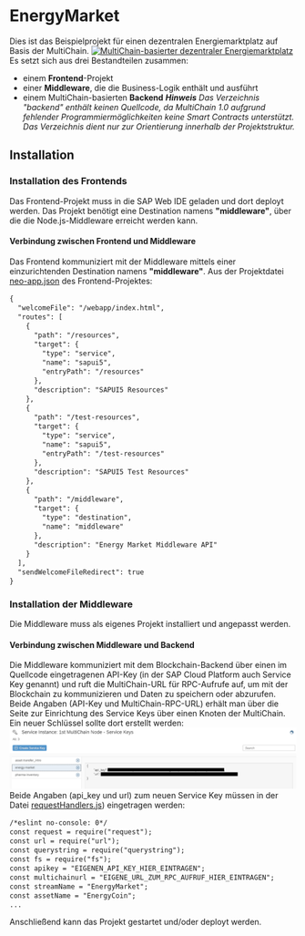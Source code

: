 # EnergyMarket
Dies ist das Beispielprojekt für einen dezentralen Energiemarktplatz auf Basis der MultiChain. 
[![MultiChain-basierter dezentraler Energiemarktplatz](https://i.ibb.co/wMKLV2h/https-i-ytimg-com-vi-TQWYV7-Qmy88-maxresdefault.jpg)](https://youtu.be/TQWYV7Qmy88 "MultiChain-basierter dezentraler Energiemarktplatz")
Es setzt sich aus drei Bestandteilen zusammen: 
- einem **Frontend**-Projekt
- einer **Middleware**, die die Business-Logik enthält und ausführt 
- einem MultiChain-basierten **Backend**
***Hinweis***
*Das Verzeichnis "backend" enthält keinen Quellcode, da MultiChain 1.0 aufgrund fehlender Programmiermöglichkeiten keine Smart Contracts unterstützt. Das Verzeichnis dient nur zur Orientierung innerhalb der Projektstruktur.*
## Installation
### Installation des Frontends
Das Frontend-Projekt muss in die SAP Web IDE geladen und dort deployt werden. Das Projekt benötigt eine Destination namens **"middleware"**, über die die Node.js-Middleware erreicht werden kann. 
#### Verbindung zwischen Frontend und Middleware
Das Frontend kommuniziert mit der Middleware mittels einer einzurichtenden Destination namens **"middleware"**.
Aus der Projektdatei [neo-app.json](https://github.com/CamelotITLab/Blockchain_mit_SAP/blob/master/Kapitel_8/MultiChain/energymarket/frontend/neo-app.json) des Frontend-Projektes:
```
{
  "welcomeFile": "/webapp/index.html",
  "routes": [
    {
      "path": "/resources",
      "target": {
        "type": "service",
        "name": "sapui5",
        "entryPath": "/resources"
      },
      "description": "SAPUI5 Resources"
    },
    {
      "path": "/test-resources",
      "target": {
        "type": "service",
        "name": "sapui5",
        "entryPath": "/test-resources"
      },
      "description": "SAPUI5 Test Resources"
    },
    {
      "path": "/middleware",
      "target": {
        "type": "destination",
        "name": "middleware"
      },
      "description": "Energy Market Middleware API"
    }
  ],
  "sendWelcomeFileRedirect": true
}
```
### Installation der Middleware
Die Middleware muss als eigenes Projekt installiert und angepasst werden. 
#### Verbindung zwischen Middleware und Backend
Die Middleware kommuniziert mit dem Blockchain-Backend über einen im Quellcode eingetragenen API-Key (in der SAP Cloud Platform auch Service Key genannt) und ruft die MultiChain-URL für RPC-Aufrufe auf, um mit der Blockchain zu kommunizieren und Daten zu speichern oder abzurufen. 
Beide Angaben (API-Key und MultiChain-RPC-URL) erhält man über die Seite zur Einrichtung des Service Keys über einen Knoten der MultiChain. Ein neuer Schlüssel sollte dort erstellt werden: 
![ServiceKey und URL](https://github.com/CamelotITLab/Blockchain_mit_SAP/blob/master/Kapitel_8/MultiChain/energymarket/_serviceKey-MultiChain.PNG)
Beide Angaben (api_key und url) zum neuen Service Key müssen in der Datei [requestHandlers.js](https://github.com/CamelotITLab/Blockchain_mit_SAP/blob/master/Kapitel_8/MultiChain/energymarket/middleware/requestHandlers.js)) eingetragen werden:
```
/*eslint no-console: 0*/
const request = require("request");
const url = require("url");
const querystring = require("querystring");
const fs = require("fs");
const apikey = "EIGENEN_API_KEY_HIER_EINTRAGEN";
const multichainurl = "EIGENE_URL_ZUM_RPC_AUFRUF_HIER_EINTRAGEN";
const streamName = "EnergyMarket";
const assetName = "EnergyCoin";
...
```
Anschließend kann das Projekt gestartet und/oder deployt werden. 

